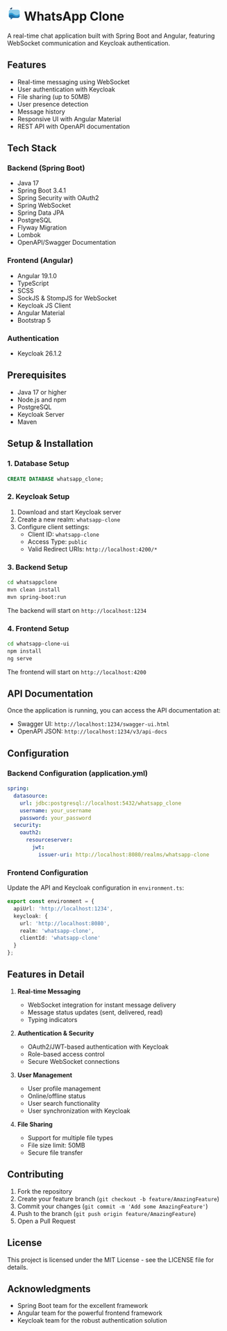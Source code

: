 # <img src="whatsapp-clone-ui/public/icon.png" alt="WhatsApp Clone Icon" width="32" height="32"> WhatsApp Clone 

A real-time chat application built with Spring Boot and Angular, featuring WebSocket communication and Keycloak authentication.

## Features

- Real-time messaging using WebSocket
- User authentication with Keycloak
- File sharing (up to 50MB)
- User presence detection
- Message history
- Responsive UI with Angular Material
- REST API with OpenAPI documentation

## Tech Stack

### Backend (Spring Boot)
- Java 17
- Spring Boot 3.4.1
- Spring Security with OAuth2
- Spring WebSocket
- Spring Data JPA
- PostgreSQL
- Flyway Migration
- Lombok
- OpenAPI/Swagger Documentation

### Frontend (Angular)
- Angular 19.1.0
- TypeScript
- SCSS
- SockJS & StompJS for WebSocket
- Keycloak JS Client
- Angular Material
- Bootstrap 5

### Authentication
- Keycloak 26.1.2

## Prerequisites

- Java 17 or higher
- Node.js and npm
- PostgreSQL
- Keycloak Server
- Maven

## Setup & Installation

### 1. Database Setup
```sql
CREATE DATABASE whatsapp_clone;
```

### 2. Keycloak Setup
1. Download and start Keycloak server
2. Create a new realm: `whatsapp-clone`
3. Configure client settings:
   - Client ID: `whatsapp-clone`
   - Access Type: `public`
   - Valid Redirect URIs: `http://localhost:4200/*`

### 3. Backend Setup
```bash
cd whatsappclone
mvn clean install
mvn spring-boot:run
```
The backend will start on `http://localhost:1234`

### 4. Frontend Setup
```bash
cd whatsapp-clone-ui
npm install
ng serve
```
The frontend will start on `http://localhost:4200`

## API Documentation

Once the application is running, you can access the API documentation at:
- Swagger UI: `http://localhost:1234/swagger-ui.html`
- OpenAPI JSON: `http://localhost:1234/v3/api-docs`

## Configuration

### Backend Configuration (application.yml)
```yaml
spring:
  datasource:
    url: jdbc:postgresql://localhost:5432/whatsapp_clone
    username: your_username
    password: your_password
  security:
    oauth2:
      resourceserver:
        jwt:
          issuer-uri: http://localhost:8080/realms/whatsapp-clone
```

### Frontend Configuration
Update the API and Keycloak configuration in `environment.ts`:
```typescript
export const environment = {
  apiUrl: 'http://localhost:1234',
  keycloak: {
    url: 'http://localhost:8080',
    realm: 'whatsapp-clone',
    clientId: 'whatsapp-clone'
  }
};
```

## Features in Detail

1. **Real-time Messaging**
   - WebSocket integration for instant message delivery
   - Message status updates (sent, delivered, read)
   - Typing indicators

2. **Authentication & Security**
   - OAuth2/JWT-based authentication with Keycloak
   - Role-based access control
   - Secure WebSocket connections

3. **User Management**
   - User profile management
   - Online/offline status
   - User search functionality
   - User synchronization with Keycloak

4. **File Sharing**
   - Support for multiple file types
   - File size limit: 50MB
   - Secure file transfer

## Contributing

1. Fork the repository
2. Create your feature branch (`git checkout -b feature/AmazingFeature`)
3. Commit your changes (`git commit -m 'Add some AmazingFeature'`)
4. Push to the branch (`git push origin feature/AmazingFeature`)
5. Open a Pull Request

## License

This project is licensed under the MIT License - see the LICENSE file for details.

## Acknowledgments

- Spring Boot team for the excellent framework
- Angular team for the powerful frontend framework
- Keycloak team for the robust authentication solution